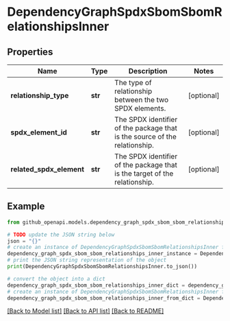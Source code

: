 # DependencyGraphSpdxSbomSbomRelationshipsInner


## Properties

Name | Type | Description | Notes
------------ | ------------- | ------------- | -------------
**relationship_type** | **str** | The type of relationship between the two SPDX elements. | [optional] 
**spdx_element_id** | **str** | The SPDX identifier of the package that is the source of the relationship. | [optional] 
**related_spdx_element** | **str** | The SPDX identifier of the package that is the target of the relationship. | [optional] 

## Example

```python
from github_openapi.models.dependency_graph_spdx_sbom_sbom_relationships_inner import DependencyGraphSpdxSbomSbomRelationshipsInner

# TODO update the JSON string below
json = "{}"
# create an instance of DependencyGraphSpdxSbomSbomRelationshipsInner from a JSON string
dependency_graph_spdx_sbom_sbom_relationships_inner_instance = DependencyGraphSpdxSbomSbomRelationshipsInner.from_json(json)
# print the JSON string representation of the object
print(DependencyGraphSpdxSbomSbomRelationshipsInner.to_json())

# convert the object into a dict
dependency_graph_spdx_sbom_sbom_relationships_inner_dict = dependency_graph_spdx_sbom_sbom_relationships_inner_instance.to_dict()
# create an instance of DependencyGraphSpdxSbomSbomRelationshipsInner from a dict
dependency_graph_spdx_sbom_sbom_relationships_inner_from_dict = DependencyGraphSpdxSbomSbomRelationshipsInner.from_dict(dependency_graph_spdx_sbom_sbom_relationships_inner_dict)
```
[[Back to Model list]](../README.md#documentation-for-models) [[Back to API list]](../README.md#documentation-for-api-endpoints) [[Back to README]](../README.md)


